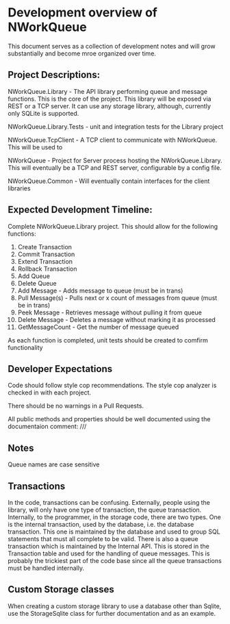 # Development overview of NWorkQueue #

This document serves as a collection of development notes and will grow substantially and become mroe organized over time.

## Project Descriptions: ##

NWorkQueue.Library - The API library performing queue and message functions.  This is the core of the project.  This library will be exposed via REST or a TCP server.  It can use any storage library, although, currently only SQLite is supported.

NWorkQueue.Library.Tests - unit and integration tests for the Library project

NWorkQueue.TcpClient - A TCP client to communicate with NWorkQueue.  This will be used to 

NWorkQueue - Project for Server process hosting the NWorkQueue.Library.  This will eventually be a TCP and REST server, configurable by a config file.

NWorkQueue.Common - Will eventually contain interfaces for the client libraries

## Expected Development Timeline: ##

Complete NWorkQueue.Library project.  This should allow for the following functions:

 1) Create Transaction
 2) Commit Transaction
 3) Extend Transaction
 4) Rollback Transaction
 5) Add Queue
 6) Delete Queue
 7) Add Message - Adds message to queue (must be in trans)
 8) Pull Message(s) - Pulls next or x count of messages from queue (must be in trans)
 9) Peek Message - Retrieves message without pulling it from queue
10) Delete Message - Deletes a message without marking it as processed
11) GetMessageCount - Get the number of message queued

As each function is completed, unit tests should be created to comfirm functionality

## Developer Expectations ##

Code should follow style cop recommendations.  The style cop analyzer is checked in with each project.  

There should be no warnings in a Pull Requests.

All public methods and properties should be well documented using the documentaion comment: ///

## Notes ##

Queue names are case sensitive

## Transactions ##

In the code, transactions can be confusing.  Externally, people using the library, will only have one type of transaction, the queue transaction.  Internally, to the programmer, in the storage code, there are two types.  One is the internal transaction, used by the database, i.e. the database transaction.  This one is maintained by the database and used to group SQL statements that must all complete to be valid.  There is also a queue transaction which is maintained by the Internal API.  This is stored in the Transaction table and used for the handling of queue messages.  This is probably the trickiest part of the code base since all the queue transactions must be handled internally.

## Custom Storage classes ##

When creating a custom storage library to use a database other than Sqlite, use the StorageSqlite class for further documentation and as an example.
